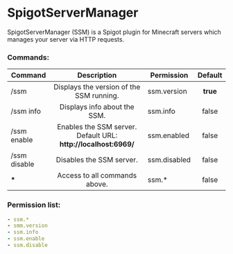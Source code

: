 # SpigotServerManager
SpigotServerManager (SSM) is a Spigot plugin for Minecraft servers which manages your server via HTTP requests.

### Commands:
| Command        |  Description                                                     | Permission           | Default  |
| -------------- | :--------------------------------------------------------------: | -------------------- | :------: |
| /ssm           |  Displays the version of the SSM running.                        | ssm.version          | **true** |
| /ssm info      |  Displays info about the SSM.                                    | ssm.info             |   false  |
| /ssm enable    |  Enables the SSM server. Default URL: **http://localhost:6969/** | ssm.enabled          |   false  |
| /ssm disable   |  Disables the SSM server.                                        | ssm.disabled         |   false  |
| **\***        |  Access to all commands above.                                   | ssm.*                |   false  |

### Permission list:
```yaml
- ssm.*
- smm.version
- ssm.info
- ssm.enable
- ssm.disable
```